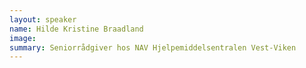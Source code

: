 ```yaml
---
layout: speaker
name: Hilde Kristine Braadland
image: 
summary: Seniorrådgiver hos NAV Hjelpemiddelsentralen Vest-Viken
---
```

